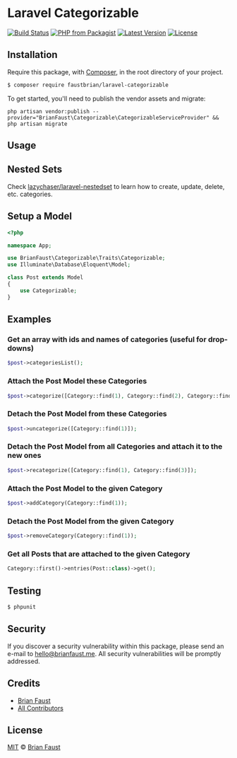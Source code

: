 # Laravel Categorizable

[![Build Status](https://img.shields.io/travis/faustbrian/Laravel-Categorizable/master.svg?style=flat-square)](https://travis-ci.org/faustbrian/Laravel-Categorizable)
[![PHP from Packagist](https://img.shields.io/packagist/php-v/faustbrian/laravel-categorizable.svg?style=flat-square)]()
[![Latest Version](https://img.shields.io/github/release/faustbrian/Laravel-Categorizable.svg?style=flat-square)](https://github.com/faustbrian/Laravel-Categorizable/releases)
[![License](https://img.shields.io/packagist/l/faustbrian/Laravel-Categorizable.svg?style=flat-square)](https://packagist.org/packages/faustbrian/Laravel-Categorizable)

## Installation

Require this package, with [Composer](https://getcomposer.org/), in the root directory of your project.

``` bash
$ composer require faustbrian/laravel-categorizable
```

To get started, you'll need to publish the vendor assets and migrate:

```
php artisan vendor:publish --provider="BrianFaust\Categorizable\CategorizableServiceProvider" && php artisan migrate
```

## Usage

## Nested Sets

Check [lazychaser/laravel-nestedset](https://github.com/lazychaser/laravel-nestedset) to learn how to create, update, delete, etc. categories.

## Setup a Model
``` php
<?php

namespace App;

use BrianFaust\Categorizable\Traits\Categorizable;
use Illuminate\Database\Eloquent\Model;

class Post extends Model
{
    use Categorizable;
}
```

## Examples

### Get an array with ids and names of categories (useful for drop-downs)
``` php
$post->categoriesList();
```

### Attach the Post Model these Categories
``` php
$post->categorize([Category::find(1), Category::find(2), Category::find(3)]);
```

### Detach the Post Model from these Categories
``` php
$post->uncategorize([Category::find(1)]);
```

### Detach the Post Model from all Categories and attach it to the new ones
``` php
$post->recategorize([Category::find(1), Category::find(3)]);
```

### Attach the Post Model to the given Category
``` php
$post->addCategory(Category::find(1));
```

### Detach the Post Model from the given Category
``` php
$post->removeCategory(Category::find(1));
```

### Get all Posts that are attached to the given Category
``` php
Category::first()->entries(Post::class)->get();
```

## Testing

``` bash
$ phpunit
```

## Security

If you discover a security vulnerability within this package, please send an e-mail to hello@brianfaust.me. All security vulnerabilities will be promptly addressed.

## Credits

- [Brian Faust](https://github.com/faustbrian)
- [All Contributors](../../contributors)

## License

[MIT](LICENSE) © [Brian Faust](https://brianfaust.me)
